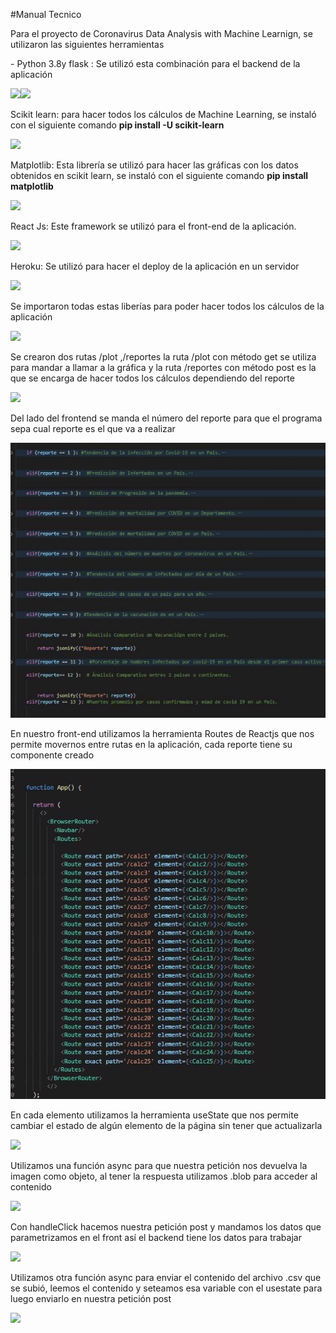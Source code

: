 ﻿#Manual Tecnico

Para el proyecto de Coronavirus Data Analysis with Machine Learnign, se utilizaron las siguientes herramientas 

\-  Python 3.8y flask : Se utilizó esta combinación para el backend de la aplicación 

![](Aspose.Words.a2e66b1b-a760-4ce4-97ff-09356c607250.001.png)![](Aspose.Words.a2e66b1b-a760-4ce4-97ff-09356c607250.002.png)

Scikit learn: para hacer todos los cálculos de Machine Learning, se instaló  con el siguiente comando **pip install -U scikit-learn** 

![](Aspose.Words.a2e66b1b-a760-4ce4-97ff-09356c607250.003.png)

Matplotlib: Esta librería se utilizó para hacer las gráficas con los datos obtenidos en scikit learn, se instaló con el siguiente comando **pip install matplotlib** 

![](Aspose.Words.a2e66b1b-a760-4ce4-97ff-09356c607250.004.png)

React Js: Este framework se utilizó para el front-end de la aplicación. 

![](Aspose.Words.a2e66b1b-a760-4ce4-97ff-09356c607250.005.png)

Heroku: Se utilizó para hacer el deploy de la aplicación en un servidor 

![](Aspose.Words.a2e66b1b-a760-4ce4-97ff-09356c607250.006.png)

Se importaron todas estas liberías para poder hacer todos los cálculos de la aplicación 

![](Aspose.Words.a2e66b1b-a760-4ce4-97ff-09356c607250.007.png)

Se crearon dos rutas /plot ,/reportes la ruta /plot con método get se utiliza para mandar a llamar a la gráfica y la ruta /reportes con método post es la que se encarga de hacer todos los cálculos dependiendo del reporte 

![](Aspose.Words.a2e66b1b-a760-4ce4-97ff-09356c607250.008.png)

Del lado del frontend se manda el número del reporte para que el programa sepa cual reporte es el que va a realizar  

![](Aspose.Words.a2e66b1b-a760-4ce4-97ff-09356c607250.009.jpeg)

En nuestro front-end utilizamos la herramienta Routes de Reactjs que nos permite movernos entre rutas en la aplicación, cada reporte tiene su componente creado 

![](Aspose.Words.a2e66b1b-a760-4ce4-97ff-09356c607250.010.jpeg)

En cada elemento utilizamos la herramienta useState que nos permite cambiar el estado de algún elemento de la página sin tener que actualizarla 

![](Aspose.Words.a2e66b1b-a760-4ce4-97ff-09356c607250.011.png)

Utilizamos una función async para que nuestra petición nos devuelva la imagen como objeto, al tener la respuesta utilizamos .blob para acceder al contenido 

![](Aspose.Words.a2e66b1b-a760-4ce4-97ff-09356c607250.012.png)

Con handleClick hacemos nuestra petición post y mandamos los datos que parametrizamos en el front así el backend tiene los datos para trabajar 

![](Aspose.Words.a2e66b1b-a760-4ce4-97ff-09356c607250.013.png)

Utilizamos otra función async para enviar el contenido del archivo .csv que se subió, leemos el contenido y seteamos esa variable con el usestate para luego enviarlo en nuestra petición post 

![](Aspose.Words.a2e66b1b-a760-4ce4-97ff-09356c607250.014.png)
